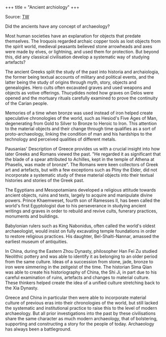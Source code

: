 +++
title = "Ancient archiology"
+++

Source: [TW](https://rattibha.com/thread/1569333446228557829?lang=en)

Did the ancients have any concept of archaeology?

Most human societies have an explanation for objects that predate themselves. The Iroquois regarded archaic copper tools as lost objects from the spirit world, medieval peasants believed stone arrowheads and axes were made by elves, or lightning, and used them for protection. But beyond this, did any classical civilisation develop a systematic way of studying artefacts?

The ancient Greeks split the study of the past into historia and archaiologia, the former being textual accounts of military and political events, and the latter being the study of origins through myth, story, objects and genealogies. Hero cults often excavated graves and used weapons and objects as votive offerings. Thucydides noted how graves on Delos were opened and the mortuary rituals carefully examined to prove the continuity of the Carian people.

Memories of a time when bronze was used instead of iron helped create speculative chronologies of the world, such as Hesiod's Five Ages of Man, degenerating from Gold to Silver to Bronze to Heroic to Iron. This attention to the material objects and their change through time qualifies as a sort of proto-archaeology, linking the condition of man and his hardships to the technology and perceived qualities of different metals.

Pausanias' Description of Greece provides us with a crucial insight into how later Greeks and Romans viewed the past. "He regarded it as significant that the blade of a spear attributed to Achilles, kept in the temple of Athena at Phaselis, was made of bronze". The Romans were keen collectors of Greek art and artefacts, but with a few exceptions such as Pliny the Elder, did not incorporate a systematic study of these material objects into their textual histories and stories of the Greek past.

The Egyptians and Mesopotamians developed a religious attitude towards ancient objects, ruins and texts, largely to acquire and manipulate divine powers. Prince Khaemweset, fourth son of Ramesses II, has been called the world's first Egyptologist due to his perseverance in studying ancient writings and graves in order to rebuild and revive cults, funerary practices, monuments and buildings.

Babylonian rulers such as King Nabonidus, often called the world's oldest archaeologist, would insist on fully excavating temple foundations in order to restore religious practices. His daughter, Bel-Shalti-Nannar, amassed the earliest museum of antiquities.

In China, during the Eastern Zhou Dynasty, philosopher Han Fei Zu studied Neolithic pottery and was able to identify it as belonging to an older period from the same culture. Ideas of a succession from stone, jade, bronze to iron were simmering in the zeitgeist of the time. The historian Sima Qian was able to create his historiography of China, the Shi Ji, in part due to his careful examination of ruins, artefacts and changes to material culture. These thinkers helped create the idea of a unified culture stretching back to the Xia Dynasty.

Greece and China in particular then were able to incorporate material culture of previous eras into their chronologies of the world, but still lacked the systematic and institutional practice to raise this to the level of modern archaeology. But all prior investigations into the past by these civilisations share the same character as much modern archaeology, that of bolstering, supporting and constructing a story for the people of today. Archaeology has always been a battleground.
